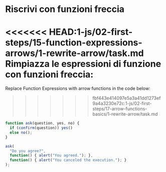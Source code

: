 
# Riscrivi con funzioni freccia

<<<<<<< HEAD:1-js/02-first-steps/15-function-expressions-arrows/1-rewrite-arrow/task.md
Rimpiazza le espressioni di funzione con funzioni freccia:
=======
Replace Function Expressions with arrow functions in the code below:
>>>>>>> fbf443e414097e5a3a41dd1273ef9a4a3230e72c:1-js/02-first-steps/17-arrow-functions-basics/1-rewrite-arrow/task.md

```js run
function ask(question, yes, no) {
  if (confirm(question)) yes()
  else no();
}

ask(
  "Do you agree?",
  function() { alert("You agreed."); },
  function() { alert("You canceled the execution."); }
);
```
